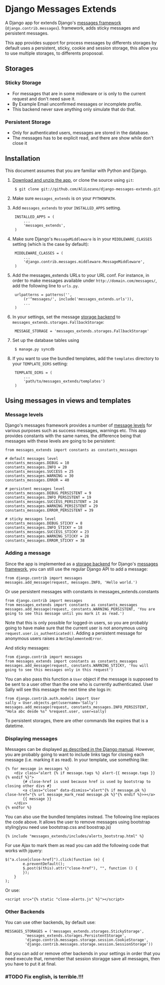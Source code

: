 Django Messages Extends
==========================

A Django app for extends Django\'s [messages framework](http://docs.djangoproject.com/en/dev/ref/contrib/messages/) (`django.contrib.messages`). framework, adds sticky messages and persistent messages.

This app provides support for process messages by differents storages by default uses  a persistent, sticky, cookie and session storage, this allow you to use multiple storages, to differents proposoal.

## Storages ##

### Sticky Storage ###

* For messages that are in some midleware or is only to the current request and don't need save it.
* By Example Email unconfirmed messages or incomplete profile.
* This backend never save anything only simulate that do that.

### Persistent Storage ###

* Only for authenticated users, messages are stored in the database.
* The messages has to be explicit read, and there are show while don't close it

Installation
------------

This document assumes that you are familiar with Python and Django.

1. [Download and unzip the app](https://github.com/AliLozano/django-messages-extends), or clone the source using `git`:

        $ git clone git://github.com/AliLozano/django-messages-extends.git

2. Make sure `messages_extends` is on your `PYTHONPATH`.
3. Add `messages_extends` to your `INSTALLED_APPS` setting.

        INSTALLED_APPS = (
            ...
            'messages_extends',
        )

4. Make sure Django's `MessageMiddleware` is in your `MIDDLEWARE_CLASSES` setting (which is the case by default):

        MIDDLEWARE_CLASSES = (
            ...
            'django.contrib.messages.middleware.MessageMiddleware',
        )
 
5. Add the messages_extends URLs to your URL conf. For instance, in order to make messages available under `http://domain.com/messages/`, add the following line to `urls.py`.

        urlpatterns = patterns('',
            (r'^messages/', include('messages_extends.urls')),
            ...
        )

6. In your settings, set the message [storage backend](http://docs.djangoproject.com/en/dev/ref/contrib/messages/#message-storage-backends) to `messages_extends.storages.FallbackStorage`:

        MESSAGE_STORAGE = 'messages_extends.storages.FallbackStorage'

7. Set up the database tables using 

	    $ manage.py syncdb

8. If you want to use the bundled templates, add the `templates` directory to your `TEMPLATE_DIRS` setting:

        TEMPLATE_DIRS = (
            ...
            'path/to/messages_extends/templates')
        )


Using messages in views and templates
-------------------------------------

### Message levels ###

Django's messages framework provides a number of [message levels](http://docs.djangoproject.com/en/dev/ref/contrib/messages/#message-levels) for various purposes such as success messages, warnings etc. This app provides constants with the same names, the difference being that messages with these levels are going to be persistent:

    from messages_extends import constants as constants_messages
    
    # default messages level
    constants_messages.DEBUG = 10
    constants_messages.INFO = 20
    constants_messages.SUCCESS = 25
    constants_messages.WARNING = 30
    constants_messages.ERROR = 40

    # persistent messages level
    constants_messages.DEBUG_PERSISTENT = 9
    constants_messages.INFO_PERSISTENT = 19
    constants_messages.SUCCESS_PERSISTENT = 24
    constants_messages.WARNING_PERSISTENT = 29
    constants_messages.ERROR_PERSISTENT = 39
    
    # sticky messages level
    constants_messages.DEBUG_STICKY = 8
    constants_messages.INFO_STICKY = 18
    constants_messages.SUCCESS_STICKY = 23
    constants_messages.WARNING_STICKY = 28
    constants_messages.ERROR_STICKY = 38

### Adding a message ###

Since the app is implemented as a [storage backend](http://docs.djangoproject.com/en/dev/ref/contrib/messages/#message-storage-backends) for Django's [messages framework](http://docs.djangoproject.com/en/dev/ref/contrib/messages/), you can still use the regular Django API to add a message:

    from django.contrib import messages
    messages.add_message(request, messages.INFO, 'Hello world.')

Or use persistent messages with constants in messages_extends.constants

    from django.contrib import messages
    from messages_extends import constants as constants_messages
    messages.add_message(request, constants.WARNING_PERSISTENT, 'You are going to see this message until you mark it as read.')

Note that this is only possible for logged-in users, so you are probably going to have make sure that the current user is not anonymous using `request.user.is_authenticated()`. Adding a persistent message for anonymous users raises a `NotImplementedError`.

And sticky messages:

    from django.contrib import messages
    from messages_extends import constants as constants_messages
    messages.add_message(request, constants.WARNING_STICKY, 'You will going to see this messages only in this request')    

You can also pass this function a `User` object if the message is supposed to be sent to a user other than the one who is currently authenticated. User Sally will see this message the next time she logs in:

    from django.contrib.auth.models import User
    sally = User.objects.get(username='Sally')
    messages.add_message(request, constants_messages.INFO_PERSISTENT, "Hola abc desde %s" %request.user, user=sally)

To persistent storages, there are other commands like expires that is a datetime.

### Displaying messages ###

Messages can be displayed [as described in the Django manual](http://docs.djangoproject.com/en/dev/ref/contrib/messages/#displaying-messages). However, you are probably going to want to include links tags for closing each message (i.e. marking it as read). In your template, use something like:

    {% for message in messages %}
        <div class="alert {% if message.tags %} alert-{{ message.tags }} {% endif %}">
            {# close-href is used because href is used by bootstrap to closing other divs #}
            <a class="close" data-dismiss="alert"{% if message.pk %} close-href="{% url message_mark_read message.pk %}"{% endif %}>×</a>
            {{ message }}
        </div>
    {% endfor %}
    

You can also use the bundled templates instead. The following line replaces the code above. It allows the user to remove messages using bootstrap styling(you need use bootstrap.css and boostrap.js)

    {% include "messages_extends/includes/alerts_bootstrap.html" %}

For use Ajax to mark them as read you can add the following code that works with jquery:

    $("a.close[close-href]").click(function (e) {
            e.preventDefault();
            $.post($(this).attr("close-href"), "", function () {
            });
        }
    );
Or use:

    <script src="{% static "close-alerts.js" %}"></script>

### Other Backends ###

You can use other backends, by default use:

    MESSAGES_STORAGES = ('messages_extends.storages.StickyStorage',
             'messages_extends.storages.PersistentStorage',
             'django.contrib.messages.storage.session.CookieStorage',
             'django.contrib.messages.storage.session.SessionStorage'))

But you can add or remove other backends in your settings in order that you need execute that, remember that session storagge save all messages, then you have to put it at final.

### \#TODO Fix english, is terrible.!!! 

         